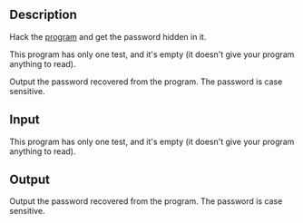 ## Description

<div><p>Hack the <a href="https://assets.codeforces.com/rounds/1505/l.z80">program</a> and get the password hidden in it.</p></div><div class="input-specification"><p>This program has only one test, and it's empty (it doesn't give your program anything to read).</p></div><div class="output-specification"><p>Output the password recovered from the program. The password is case sensitive.</p></div>

## Input

<p>This program has only one test, and it's empty (it doesn't give your program anything to read).</p>

## Output

<p>Output the password recovered from the program. The password is case sensitive.</p>
